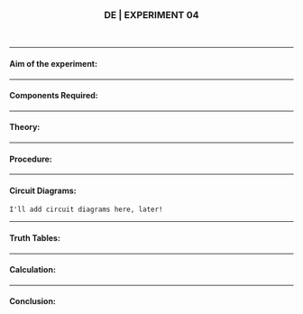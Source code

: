 <br>
<h3 align=center><b>DE | EXPERIMENT 04</b></h3>
<br>

---

#### **Aim of the experiment:**
> 

---

#### **Components Required:**


---

#### **Theory:**


---

#### **Procedure:**

---

#### **Circuit Diagrams:**
```text
I'll add circuit diagrams here, later!
```

---

#### **Truth Tables:**


---

#### **Calculation:**


---

#### **Conclusion:**

